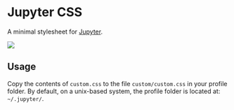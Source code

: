 # Jupyter CSS

A minimal stylesheet for [Jupyter](http://jupyter.org/). 

![](https://raw.githubusercontent.com/jan-matthis/jupyter-css/master/screenshot.png)

## Usage

Copy the contents of `custom.css` to the file `custom/custom.css` in your profile folder. By default, on a unix-based system, the profile folder is located at: `~/.jupyter/`.

